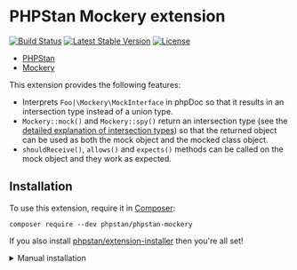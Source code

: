 # PHPStan Mockery extension

[![Build Status](https://travis-ci.com/phpstan/phpstan-mockery.svg?branch=master)](https://travis-ci.com/phpstan/phpstan-mockery)
[![Latest Stable Version](https://poser.pugx.org/phpstan/phpstan-mockery/v/stable)](https://packagist.org/packages/phpstan/phpstan-mockery)
[![License](https://poser.pugx.org/phpstan/phpstan-mockery/license)](https://packagist.org/packages/phpstan/phpstan-mockery)

* [PHPStan](https://phpstan.org/)
* [Mockery](https://github.com/mockery/mockery)

This extension provides the following features:

* Interprets `Foo|\Mockery\MockInterface` in phpDoc so that it results in an intersection type instead of a union type.
* `Mockery::mock()` and `Mockery::spy()` return an intersection type (see the [detailed explanation of intersection types](https://phpstan.org/blog/union-types-vs-intersection-types)) so that the returned object can be used as both the mock object and the mocked class object.
* `shouldReceive()`, `allows()` and `expects()` methods can be called on the mock object and they work as expected.


## Installation

To use this extension, require it in [Composer](https://getcomposer.org/):

```
composer require --dev phpstan/phpstan-mockery
```

If you also install [phpstan/extension-installer](https://github.com/phpstan/extension-installer) then you're all set!

<details>
  <summary>Manual installation</summary>

If you don't want to use `phpstan/extension-installer`, include extension.neon in your project's PHPStan config:

```
includes:
    - vendor/phpstan/phpstan-mockery/extension.neon
```
</details>
